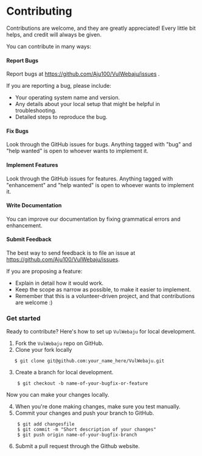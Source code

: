 # Contributing

Contributions are welcome, and they are greatly appreciated! Every little bit
helps, and credit will always be given.

You can contribute in many ways:

#### Report Bugs

Report bugs at https://github.com/Aju100/VulWebaju/issues .

If you are reporting a bug, please include:

- Your operating system name and version.
- Any details about your local setup that might be helpful in troubleshooting.
- Detailed steps to reproduce the bug.

#### Fix Bugs

Look through the GitHub issues for bugs. Anything tagged with "bug" and "help
wanted" is open to whoever wants to implement it.

#### Implement Features

Look through the GitHub issues for features. Anything tagged with "enhancement"
and "help wanted" is open to whoever wants to implement it.

#### Write Documentation

You can improve our documentation by fixing grammatical errors and enhancement.

#### Submit Feedback

The best way to send feedback is to file an issue at https://github.com/Aju100/VulWebaju/issues.

If you are proposing a feature:

- Explain in detail how it would work.
- Keep the scope as narrow as possible, to make it easier to implement.
- Remember that this is a volunteer-driven project, and that contributions
  are welcome :)

### Get started

Ready to contribute? Here's how to set up `VulWebaju` for local development.

1. Fork the `VulWebaju` repo on GitHub.
2. Clone your fork locally

```
   $ git clone git@github.com:your_name_here/VulWebaju.git
```

3. Create a branch for local development.

```
    $ git checkout -b name-of-your-bugfix-or-feature
```

Now you can make your changes locally.

4. When you're done making changes, make sure you test manually.
5. Commit your changes and push your branch to GitHub.

```
    $ git add changesfile
    $ git commit -m "Short description of your changes"
    $ git push origin name-of-your-bugfix-branch
```

6. Submit a pull request through the Github website.
